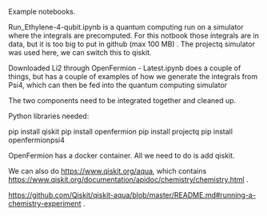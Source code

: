 Example notebooks.
  
Run_Ethylene-4-qubit.ipynb is a quantum computing run on a simulator where the integrals are precomputed.
For this notbook those integrals are in data, but it is too big to put in github (max 100 MB) . 
The projectq simulator was used here, we can switch this to qiskit.

Downloaded Li2 through OpenFermion - Latest.ipynb does a couple of things, but has a couple of examples
of how we generate the integrals from Psi4, which can then be fed into the quantum computing simulator

The two components need to be integrated together and cleaned up.


Python libraries needed:

pip install qiskit
pip install openfermion
pip install projectq
pip install openfermionpsi4

OpenFermion has a docker container. All we need to do is add qiskit.

We can also do https://www.qiskit.org/aqua, which contains https://www.qiskit.org/documentation/apidoc/chemistry/chemistry.html .

https://github.com/Qiskit/qiskit-aqua/blob/master/README.md#running-a-chemistry-experiment .

